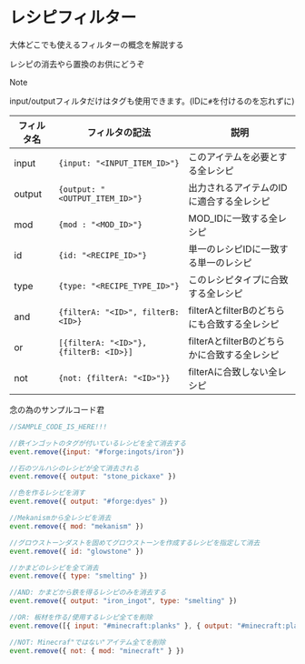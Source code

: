 # レシピフィルター
大体どこでも使えるフィルターの概念を解説する

レシピの消去やら置換のお供にどうぞ

> [!NOTE]
> input/outputフィルタだけはタグも使用できます。(IDに`#`を付けるのを忘れずに)

| フィルタ名 | フィルタの記法 | 説明 |
| --- | --- | --- |
| input | `{input: "<INPUT_ITEM_ID>"}` | このアイテムを必要とする全レシピ |
| output | `{output: "<OUTPUT_ITEM_ID>"}` | 出力されるアイテムのIDに適合する全レシピ |
| mod | `{mod : "<MOD_ID>"}` | MOD_IDに一致する全レシピ |
| id | `{id: "<RECIPE_ID>"}` | 単一のレシピIDに一致する単一のレシピ |
| type| `{type: "<RECIPE_TYPE_ID>"}` | このレシピタイプに合致する全レシピ |
| and| `{filterA: "<ID>", filterB: <ID>}` | filterAとfilterBのどちらにも合致する全レシピ |
| or| `[{filterA: "<ID>"}, {filterB: <ID>}]` | filterAとfilterBのどちらかに合致する全レシピ |
| not| `{not: {filterA: "<ID>"}}` | filterAに合致しない全レシピ |

念の為のサンプルコード君
```js
//SAMPLE_CODE_IS_HERE!!!

//鉄インゴットのタグが付いているレシピを全て消去する
event.remove({input: "#forge:ingots/iron"})

//石のツルハシのレシピが全て消去される
event.remove({ output: "stone_pickaxe" })

//色を作るレシピを消す
event.remove({ output: "#forge:dyes" }) 

//Mekanismから全レシピを消去
event.remove({ mod: "mekanism" })

//グロウストーンダストを固めてグロウストーンを作成するレシピを指定して消去
event.remove({ id: "glowstone" })

//かまどのレシピを全て消去
event.remove({ type: "smelting" })

//AND: かまどから鉄を得るレシピのみを消去する
event.remove({ output: "iron_ingot", type: "smelting" })

//OR: 板材を作る/使用するレシピ全てを削除
event.remove([{ input: "#minecraft:planks" }, { output: "#minecraft:planks" }])

//NOT: Minecraf"ではない"アイテム全てを削除
event.remove({ not: { mod: "minecraft" } })
```
